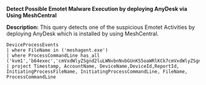 **Detect Possible Emotet Malware Execution by deploying AnyDesk via Using MeshCentral**

**Description:** This query detects one of the suspicious Emotet Activities by deploying AnyDesk which is installed by using MeshCentral.

```
DeviceProcessEvents
| where FileName in ('meshagent.exe')
| where ProcessCommandLine has_all ('kvm1','b64exec','cmVxdWlyZSgnd2luLWNvbnNvbGUnKS5oaWRlKCk7cmVxdWlyZSgnd2luLWRpc3BhdGNoZXInKS5jb25uZWN0KCczNzQ3Jyk7')
| project Timestamp, AccountName, DeviceName,DeviceId,ReportId, InitiatingProcessFileName, InitiatingProcessCommandLine, FileName, ProcessCommandLine
```
